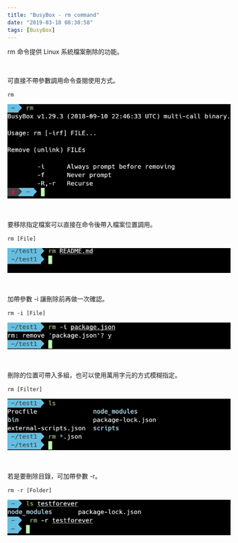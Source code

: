 ```yaml
---
title: "BusyBox - rm command"
date: "2019-03-18 08:30:58"
tags: [BusyBox]
---
```



rm 命令提供 Linux 系統檔案刪除的功能。  

<!-- More -->

<br/>


可直接不帶參數調用命令查閱使用方式。  

    rm

![1.jpg](1.jpg)

<br/>


要移除指定檔案可以直接在命令後帶入檔案位置調用。  

    rm [File]

![2.jpg](2.jpg)

<br/>


加帶參數 -i 讓刪除前再做一次確認。  

    rm -i [File]

![3.jpg](3.jpg)

<br/>


刪除的位置可帶入多組，也可以使用萬用字元的方式模糊指定。   

    rm [Filter]

![4.jpg](4.jpg)

</br>


若是要刪除目錄，可加帶參數 -r。  

    rm -r [Folder]

![5.jpg](5.jpg)
